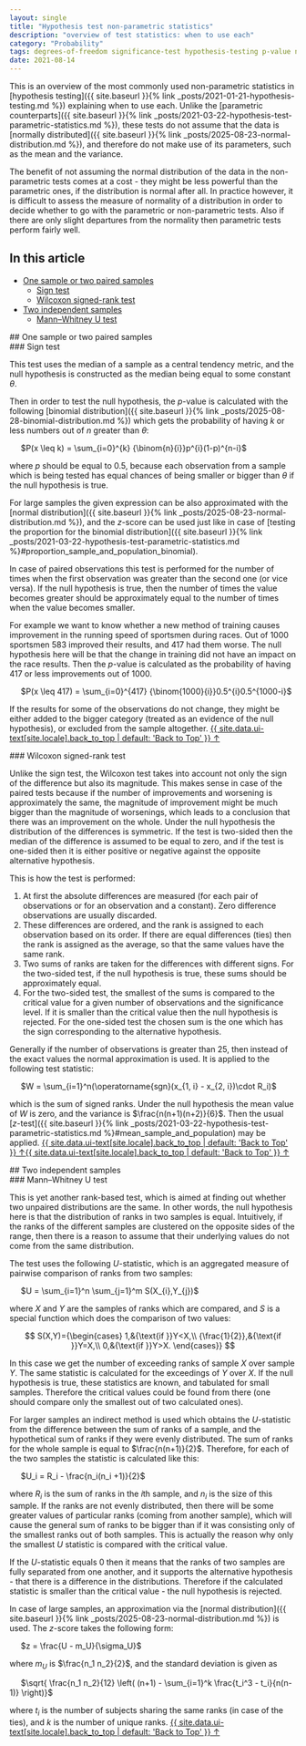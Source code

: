 ```yaml
---
layout: single
title: "Hypothesis test non-parametric statistics"
description: "overview of test statistics: when to use each"
category: "Probability"
tags: degrees-of-freedom significance-test hypothesis-testing p-value normal-distribution binomial-distribution median sign-test Wilcoxon-signed-rank-test rank Mann–Whitney-U-test U-statistic null-hypothesis
date: 2021-08-14
---
```


This is an overview of the most commonly used non-parametric statistics in [hypothesis testing]({{ site.baseurl }}{% link _posts/2021-01-21-hypothesis-testing.md %}) explaining when to use each. Unlike the [parametric counterparts]({{ site.baseurl }}{% link _posts/2021-03-22-hypothesis-test-parametric-statistics.md %}), these tests do not assume that the data is [normally distributed]({{ site.baseurl }}{% link _posts/2025-08-23-normal-distribution.md %}), and therefore do not make use of its parameters, such as the mean and the variance.

The benefit of not assuming the normal distribution of the data in the non-parametric tests comes at a cost - they might be less powerful than the parametric ones, if the distribution is normal after all. In practice however, it is difficult to assess the measure of normality of a distribution in order to decide whether to go with the parametric or non-parametric tests. Also if there are only slight departures from the normality then parametric tests perform fairly well.

## In this article

* [One sample or two paired samples](#one_or_two_paired)
  * [Sign test](#sign_test)
  * [Wilcoxon signed-rank test](#wilcoxon_test)
* [Two independent samples](#two_independent_samples)
  * [Mann–Whitney U test](#mann_witney_test)

<div id='one_or_two_paired'/>
## One sample or two paired samples

<div id='sing_test'/>
### Sign test

This test uses the median of a sample as a central tendency metric, and the null hypothesis is constructed as the median being equal to some constant $\theta$.

Then in order to test the null hypothesis, the $p$-value is calculated with the following [binomial distribution]({{ site.baseurl }}{% link _posts/2025-08-28-binomial-distribution.md %}) which gets the probability of having $k$ or less numbers out of $n$ greater than $\theta$:  

&nbsp;&nbsp;&nbsp;&nbsp;
$P(x \leq k) = \sum_{i=0}^{k} {\binom{n}{i}}p^{i}(1-p)^{n-i}$

where $p$ should be equal to 0.5, because each observation from a sample which is being tested has equal chances of being smaller or bigger than $\theta$ if the null hypothesis is true.

For large samples the given expression can be also approximated with the [normal distribution]({{ site.baseurl }}{% link _posts/2025-08-23-normal-distribution.md %}), and the $z$-score can be used just like in case of [testing the proportion for the binomial distribution]({{ site.baseurl }}{% link _posts/2021-03-22-hypothesis-test-parametric-statistics.md %}#proportion_sample_and_population_binomial).

In case of paired observations this test is performed for the number of times when the first observation was greater than the second one (or vice versa). If the null hypothesis is true, then the number of times the value becomes greater should be approximately equal to the number of times when the value becomes smaller.

For example we want to know whether a new method of training causes improvement in the running speed of sportsmen during races. Out of 1000 sportsmen 583 improved their results, and 417 had them worse. The null hypothesis here will be that the change in training did not have an impact on the race results. Then the $p$-value is calculated as the probability of having 417 or less improvements out of 1000.

&nbsp;&nbsp;&nbsp;&nbsp;
$P(x \leq 417) = \sum_{i=0}^{417} {\binom{1000}{i}}0.5^{i}0.5^{1000-i}$

If the results for some of the observations do not change, they might be either added to the bigger category (treated as an evidence of the null hypothesis), or excluded from the sample altogether.
<a href="#page-title" class="back-to-top">{{ site.data.ui-text[site.locale].back_to_top | default: 'Back to Top' }} &uarr;</a>

<div id='wilcoxon_test'/>
### Wilcoxon signed-rank test

Unlike the sign test, the Wilcoxon test takes into account not only the sign of the difference but also its magnitude. This makes sense in case of the paired tests because if the number of improvements and worsening is approximately the same, the magnitude of improvement might be much bigger than the magnitude of worsenings, which leads to a conclusion that there was an improvement on the whole. Under the null hypothesis the distribution of the differences is symmetric. If the test is two-sided then the median of the difference is assumed to be equal to zero, and if the test is one-sided then it is either positive or negative against the opposite alternative hypothesis.

This is how the test is performed:

1. At first the absolute differences are measured (for each pair of observations or for an observation and a constant). Zero difference observations are usually discarded.
2. These differences are ordered, and the rank is assigned to each observation based on its order. If there are equal differences (ties) then the rank is assigned as the average, so that the same values have the same rank.
3. Two sums of ranks are taken for the differences with different signs. For the two-sided test, if the null hypothesis is true, these sums should be approximately equal.
4. For the two-sided test, the smallest of the sums is compared to the critical value for a given number of observations and the significance level. If it is smaller than the critical value then the null hypothesis is rejected. For the one-sided test the chosen sum is the one which has the sign corresponding to the alternative hypothesis.

Generally if the number of observations is greater than 25, then instead of the exact values the normal approximation is used. It is applied to the following test statistic:

&nbsp;&nbsp;&nbsp;&nbsp;
$W = \sum_{i=1}^n(\operatorname{sgn}(x_{1, i} - x_{2, i})\cdot R_i)$

which is the sum of signed ranks. Under the null hypothesis the mean value of $W$ is zero, and the variance is $\frac{n(n+1)(n+2)}{6}$. Then the usual [$z$-test]({{ site.baseurl }}{% link _posts/2021-03-22-hypothesis-test-parametric-statistics.md %}#mean_sample_and_population) may be applied.
<a href="#page-title" class="back-to-top">{{ site.data.ui-text[site.locale].back_to_top | default: 'Back to Top' }} &uarr;</a><a href="#page-title" class="back-to-top">{{ site.data.ui-text[site.locale].back_to_top | default: 'Back to Top' }} &uarr;</a>

<div id='two_independent_samples'/>
## Two independent samples

<div id='mann_witney_test'/>
### Mann–Whitney U test

This is yet another rank-based test, which is aimed at finding out whether two unpaired distributions are the same. In other words, the null hypothesis here is that the distribution of ranks in two samples is equal. Intuitively, if the ranks of the different samples are clustered on the opposite sides of the range, then there is a reason to assume that their underlying values do not come from the same distribution.

The test uses the following $U$-statistic, which is an aggregated measure of pairwise comparison of ranks from two samples:

&nbsp;&nbsp;&nbsp;&nbsp;
$U = \sum_{i=1}^n \sum_{j=1}^m S(X_{i},Y_{j})$

where $X$ and $Y$ are the samples of ranks which are compared, and $S$ is a special function which does the comparison of two values:

$$
S(X,Y)={\begin{cases}
1,&{\text{if }}Y<X,\\
{\frac{1}{2}},&{\text{if }}Y=X,\\
0,&{\text{if }}Y>X.
\end{cases}}
$$

In this case we get the number of exceeding ranks of sample $X$ over sample $Y$. The same statistic is calculated for the exceedings of $Y$ over $X$.
If the null hypothesis is true, these statistics are known, and tabulated for small samples. Therefore the critical values could be found from there (one should compare only the smallest out of two calculated ones).

For larger samples an indirect method is used which obtains the $U$-statistic from the difference between the sum of ranks of a sample, and the hypothetical sum of ranks if they were evenly distributed. The sum of ranks for the whole sample is equal to $\frac{n(n+1)}{2}$. Therefore, for each of the two samples the statistic is calculated like this:

&nbsp;&nbsp;&nbsp;&nbsp;
$U_i = R_i - \frac{n_i(n_i +1)}{2}$

where $R_i$ is the sum of ranks in the $i$th sample, and $n_i$ is the size of this sample. If the ranks are not evenly distributed, then there will be some greater values of particular ranks (coming from another sample), which will cause the general sum of ranks to be bigger than if it was consisting only of the smallest ranks out of both samples. This is actually the reason why only the smallest $U$ statistic is compared with the critical value.

If the $U$-statistic equals 0 then it means that the ranks of two samples are fully separated from one another, and it supports the alternative hypothesis - that there is a difference in the distributions. Therefore if the calculated statistic is smaller than the critical value - the null hypothesis is rejected.

In case of large samples, an approximation via the [normal distribution]({{ site.baseurl }}{% link _posts/2025-08-23-normal-distribution.md %}) is used. The $z$-score takes the following form:

&nbsp;&nbsp;&nbsp;&nbsp;
$z = \frac{U - m_U}{\sigma_U}$

where $m_U$ is $\frac{n_1 n_2}{2}$, and the standard deviation is given as

&nbsp;&nbsp;&nbsp;&nbsp;
$\sqrt{ \frac{n_1 n_2}{12} \left( (n+1) - \sum_{i=1}^k \frac{t_i^3 - t_i}{n(n-1)}  \right)}$

where $t_i$ is the number of subjects sharing the same ranks (in case of the ties), and $k$ is the number of unique ranks.
<a href="#page-title" class="back-to-top">{{ site.data.ui-text[site.locale].back_to_top | default: 'Back to Top' }} &uarr;</a>